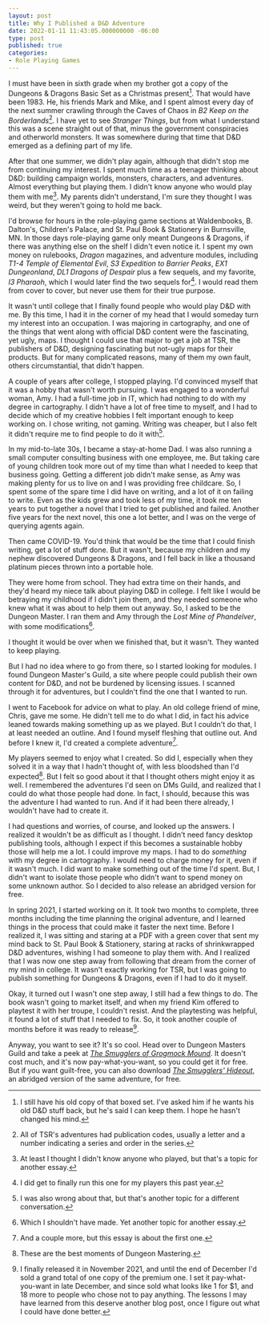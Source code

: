 ```yaml
---
layout: post
title: Why I Published a D&D Adventure
date: 2022-01-11 11:43:05.000000000 -06:00
type: post
published: true
categories:
- Role Playing Games
---
```


I must have been in sixth grade when my brother got a copy of the Dungeons & Dragons Basic Set as a Christmas present[^1]. That would have been 1983. He, his friends Mark and Mike, and I spent almost every day of the next summer crawling through the Caves of Chaos in *B2 Keep on the Borderlands*[^2]. I have yet to see *Stranger Things*, but from what I understand this was a scene straight out of that, minus the government conspiracies and otherworld monsters. It was somewhere during that time that D&D emerged as a defining part of my life.<!--more-->

After that one summer, we didn't play again, although that didn't stop me from continuing my interest. I spent much time as a teenager thinking about D&D: building campaign worlds, monsters, characters, and adventures. Almost everything but playing them. I didn't know anyone who would play them with me[^3]. My parents didn't understand, I'm sure they thought I was weird, but they weren't going to hold me back.

I'd browse for hours in the role-playing game sections at Waldenbooks, B. Dalton's, Children's Palace, and St. Paul Book & Stationery in Burnsville, MN. In those days role-playing game only meant Dungeons & Dragons, if there was anything else on the shelf I didn't even notice it. I spent my own money on rulebooks, *Dragon* magazines, and adventure modules, including *T1-4 Temple of Elemental Evil*, *S3 Expedition to Barrier Peaks*, *EX1 Dungeonland*, *DL1 Dragons of Despair* plus a few sequels, and my favorite, *I3 Pharaoh*, which I would later find the two sequels for[^4]. I would read them from cover to cover, but never use them for their true purpose.

It wasn't until college that I finally found people who would play D&D with me. By this time, I had it in the corner of my head that I would someday turn my interest into an occupation. I was majoring in cartography, and one of the things that went along with official D&D content were the fascinating, yet ugly, maps. I thought I could use that major to get a job at TSR, the publishers of D&D, designing fascinating but not-ugly maps for their products. But for many complicated reasons, many of them my own fault, others circumstantial, that didn't happen.

A couple of years after college, I stopped playing. I'd convinced myself that it was a hobby that wasn't worth pursuing. I was engaged to a wonderful woman, Amy. I had a full-time job in IT, which had nothing to do with my degree in cartography. I didn't have a lot of free time to myself, and I had to decide which of my creative hobbies I felt important enough to keep working on. I chose writing, not gaming. Writing was cheaper, but I also felt it didn't require me to find people to do it with[^5].

In my mid-to-late 30s, I became a stay-at-home Dad. I was also running a small computer consulting business with one employee, me. But taking care of young children took more out of my time than what I needed to keep that business going. Getting a different job didn't make sense, as Amy was making plenty for us to live on and I was providing free childcare. So, I spent some of the spare time I did have on writing, and a lot of it on failing to write. Even as the kids grew and took less of my time, it took me ten years to put together a novel that I tried to get published and failed. Another five years for the next novel, this one a lot better, and I was on the verge of querying agents again.

Then came COVID-19. You'd think that would be the time that I could finish writing, get a lot of stuff done. But it wasn't, because my children and my nephew discovered Dungeons & Dragons, and I fell back in like a thousand platinum pieces thrown into a portable hole.

They were home from school. They had extra time on their hands, and they'd heard my niece talk about playing D&D in college. I felt like I would be betraying my childhood if I didn't join them, and they needed someone who knew what it was about to help them out anyway. So, I asked to be the Dungeon Master. I ran them and Amy through the *Lost Mine of Phandelver*, with some modifications[^6].

I thought it would be over when we finished that, but it wasn't. They wanted to keep playing.

But I had no idea where to go from there, so I started looking for modules. I found Dungeon Master's Guild, a site where people could publish their own content for D&D, and not be burdened by licensing issues. I scanned through it for adventures, but I couldn't find the one that I wanted to run.

I went to Facebook for advice on what to play. An old college friend of mine, Chris, gave me some. He didn't tell me to do what I did, in fact his advice leaned towards making something up as we played. But I couldn't do that, I at least needed an outline. And I found myself fleshing that outline out. And before I knew it, I'd created a complete adventure[^7].

My players seemed to enjoy what I created. So did I, especially when they solved it in a way that I hadn't thought of, with less bloodshed than I'd expected[^8]. But I felt so good about it that I thought others might enjoy it as well. I remembered the adventures I'd seen on DMs Guild, and realized that I could do what those people had done. In fact, I should, because this was the adventure I had wanted to run. And if it had been there already, I wouldn't have had to create it.

I had questions and worries, of course, and looked up the answers. I realized it wouldn't be as difficult as I thought. I didn't need fancy desktop publishing tools, although I expect if this becomes a sustainable hobby those will help me a lot. I could improve my maps. I had to do *something* with my degree in cartography. I would need to charge money for it, even if it wasn't much. I did want to make something out of the time I'd spent. But, I didn't want to isolate those people who didn't want to spend money on some unknown author. So I decided to also release an abridged version for free.

In spring 2021, I started working on it. It took two months to complete, three months including the time planning the original adventure, and I learned things in the process that could make it faster the next time. Before I realized it, I was sitting and staring at a PDF with a green cover that sent my mind back to St. Paul Book & Stationery, staring at racks of shrinkwrapped D&D adventures, wishing I had someone to play them with. And I realized that I was now one step away from following that dream from the corner of my mind in college. It wasn't exactly working for TSR, but I was going to publish something for Dungeons & Dragons, even if I had to do it myself.

Okay, it turned out I wasn't one step away, I still had a few things to do. The book wasn't going to market itself, and when my friend Kim offered to playtest it with her troupe, I couldn't resist. And the playtesting was helpful, it found a lot of stuff that I needed to fix. So, it took another couple of months before it was ready to release[^9].

Anyway, you want to see it? It's so cool. Head over to Dungeon Masters Guild and take a peek at *[The Smugglers of Grogmock Mound](<https://www.dmsguild.com/product/375688/The-Smugglers-of-Grogmock-Mound?src=blog-post>)*. It doesn't cost much, and it's now pay-what-you-want, so you could get it for free. But if you want guilt-free, you can also download *[The Smugglers' Hideout](<https://www.dmsguild.com/product/375690/The-Smugglers-Hideout?src=blog-post>)*, an abridged version of the same adventure, for free.

[^1]:  I still have his old copy of that boxed set. I've asked him if he wants his old D&D stuff back, but he's said I can keep them. I hope he hasn't changed his mind.

[^2]: All of TSR's adventures had publication codes, usually a letter and a number indicating a series and order in the series.

[^3]: At least I thought I didn't know anyone who played, but that's a topic for another essay.

[^4]: I did get to finally run this one for my players this past year.

[^5]: I was also wrong about that, but that's another topic for a different conversation.

[^6]: Which I shouldn't have made. Yet another topic for another essay.

[^7]: And a couple more, but this essay is about the first one.

[^8]: These are the best moments of Dungeon Mastering.

[^9]: I finally released it in November 2021, and until the end of December I'd sold a grand total of one copy of the premium one. I set it pay-what-you-want in late December, and since sold what looks like 1 for $1, and 18 more to people who chose not to pay anything. The lessons I may have learned from this deserve another blog post, once I figure out what I could have done better.

